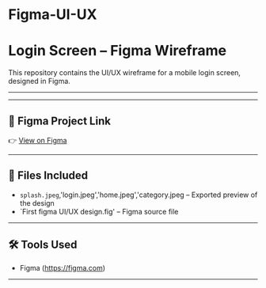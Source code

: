 # Figma-UI-UX
# Login Screen – Figma Wireframe

This repository contains the UI/UX wireframe for a mobile login screen, designed in Figma.

---



---

## 🔗 Figma Project Link

👉 [View on Figma]([https://www.figma.com/file/your-figma-link](https://www.figma.com/design/4aDDVJ1MOz5KZNLyOV9Gun/first-figma-UI-UX-design?node-id=39-139&t=pziZsyL8EtFRHwbN-0))

---

## 📁 Files Included

- `splash.jpeg`,'login.jpeg','home.jpeg','category.jpeg – Exported preview of the design
- `First figma UI/UX design.fig' – Figma source file

---

## 🛠️ Tools Used

- Figma (https://figma.com)

---
